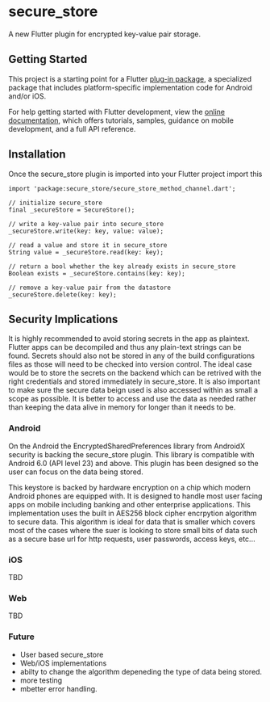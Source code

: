 # secure_store

A new Flutter plugin for encrypted key-value pair storage.

## Getting Started

This project is a starting point for a Flutter
[plug-in package](https://flutter.dev/developing-packages/),
a specialized package that includes platform-specific implementation code for
Android and/or iOS.

For help getting started with Flutter development, view the
[online documentation](https://flutter.dev/docs), which offers tutorials,
samples, guidance on mobile development, and a full API reference.

## Installation 

Once the secure_store plugin is imported into your Flutter project import this 

    import 'package:secure_store/secure_store_method_channel.dart';

	// initialize secure_store
    final _secureStore = SecureStore();

	// write a key-value pair into secure_store
    _secureStore.write(key: key, value: value);
	
	// read a value and store it in secure_store
	String value = _secureStore.read(key: key);
	
	// return a bool whether the key already exists in secure_store
	Boolean exists = _secureStore.contains(key: key);
	
	// remove a key-value pair from the datastore
	_secureStore.delete(key: key);
	

## Security Implications

It is highly recommended to avoid storing secrets in the app as plaintext. Flutter apps can be decompiled and thus any plain-text strings can be found. Secrets should also not be stored in any of the build configurations files as those will need to be checked into version control. The ideal case would be to store the secrets on the backend which can be retrived with the right credentials and stored immediately in secure_store. It is also important to make sure the secure data beign used is also accessed within as small a scope as possible. It is better to access and use the data as needed rather than keeping the data alive in memory for longer than it needs to be. 

### Android

On the Android the EncryptedSharedPreferences library from AndroidX security is backing the secure_store plugin. This library is compatible with Android 6.0 (API level 23) and above. This plugin has been designed so the user can focus on the data being stored. 

This keystore is backed by hardware encryption on a chip which modern Android phones are equipped with. It is designed to handle most user facing apps on mobile including banking and other enterprise applications. This implementation uses the built in AES256 block cipher encrpytion algorithm to secure data. This algorithm is ideal for data that is smaller which covers most of the cases where the suer is looking to store small bits of data such as a secure base url for http requests, user passwords, access keys, etc... 

### iOS

TBD

### Web

TBD

### Future

- User based secure_store
- Web/iOS implementations
- abilty to change the algorithm depeneding the type of data being stored. 
- more testing
- mbetter error handling. 
